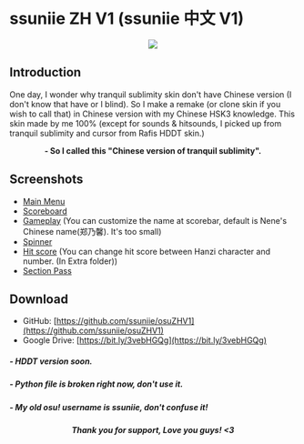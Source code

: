 # ssuniie ZH V1 (ssuniie 中文 V1)
<p  align="center">
  <img src="https://i.imgur.com/bbwzb8V.png">
</p>

## Introduction
One day, I wonder why tranquil sublimity skin don't have Chinese version (I don't know that have or I blind). So I make a remake (or clone skin if you wish to call that) in Chinese version with my Chinese HSK3 knowledge. This skin made by me 100% (except for sounds & hitsounds, I picked up from tranquil sublimity and cursor from Rafis HDDT skin.)

<p  align="center"><b>- So I called this "Chinese version of tranquil sublimity".</b></p>

## Screenshots
- [Main Menu](https://i.imgur.com/qt3eVUu.png)
- [Scoreboard](https://i.imgur.com/NIAku9W.png)
- [Gameplay](https://i.imgur.com/ZyHc2bB.png) (You can customize the name at scorebar, default is Nene's Chinese name(郑乃馨). It's too small)
- [Spinner](https://i.imgur.com/78l64Ws.png)
- [Hit score](https://i.imgur.com/3u7FJpu.png) (You can change hit score between Hanzi character and number. (In Extra folder))
- [Section Pass](https://i.imgur.com/GgJOqen.png)

## Download

- GitHub: [https://github.com/ssuniie/osuZHV1](https://github.com/ssuniie/osuZHV1)
- Google Drive: [https://bit.ly/3vebHGQg](https://bit.ly/3vebHGQg)

##### - HDDT version soon.
##### - Python file is broken right now, don't use it.
##### - My old osu! username is ssuniie, don't confuse it!

<p  align="center"><b><i>Thank you for support, Love you guys! <3<i><b></p>
